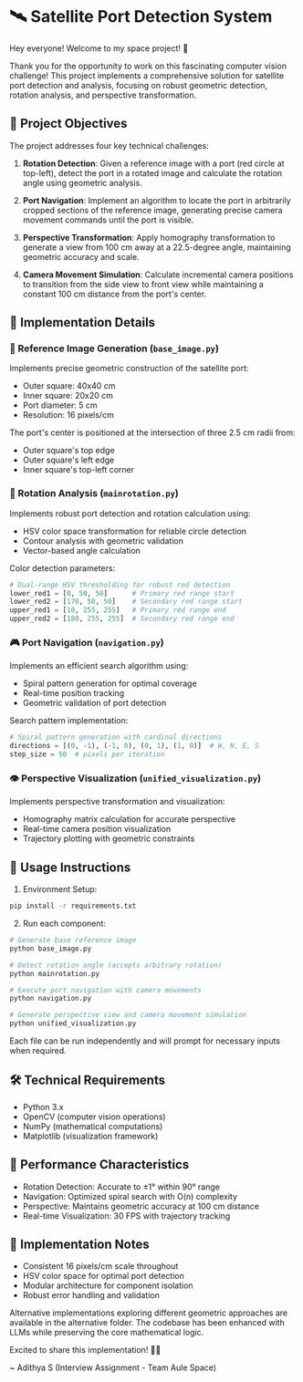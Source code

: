 # 🛰️ Satellite Port Detection System

Hey everyone! Welcome to my space project! 👋 

Thank you for the opportunity to work on this fascinating computer vision challenge! This project implements a comprehensive solution for satellite port detection and analysis, focusing on robust geometric detection, rotation analysis, and perspective transformation.

## 🎯 Project Objectives

The project addresses four key technical challenges:

1. **Rotation Detection**: Given a reference image with a port (red circle at top-left), detect the port in a rotated image and calculate the rotation angle using geometric analysis.

2. **Port Navigation**: Implement an algorithm to locate the port in arbitrarily cropped sections of the reference image, generating precise camera movement commands until the port is visible.

3. **Perspective Transformation**: Apply homography transformation to generate a view from 100 cm away at a 22.5-degree angle, maintaining geometric accuracy and scale.

4. **Camera Movement Simulation**: Calculate incremental camera positions to transition from the side view to front view while maintaining a constant 100 cm distance from the port's center.

## 🧩 Implementation Details

### 📸 Reference Image Generation (`base_image.py`)
Implements precise geometric construction of the satellite port:
- Outer square: 40x40 cm
- Inner square: 20x20 cm
- Port diameter: 5 cm
- Resolution: 16 pixels/cm

The port's center is positioned at the intersection of three 2.5 cm radii from:
- Outer square's top edge
- Outer square's left edge
- Inner square's top-left corner

### 🔄 Rotation Analysis (`mainrotation.py`)
Implements robust port detection and rotation calculation using:
- HSV color space transformation for reliable circle detection
- Contour analysis with geometric validation
- Vector-based angle calculation

Color detection parameters:
```python
# Dual-range HSV thresholding for robust red detection
lower_red1 = [0, 50, 50]      # Primary red range start
lower_red2 = [170, 50, 50]    # Secondary red range start
upper_red1 = [10, 255, 255]   # Primary red range end
upper_red2 = [180, 255, 255]  # Secondary red range end
```

### 🎮 Port Navigation (`navigation.py`)
Implements an efficient search algorithm using:
- Spiral pattern generation for optimal coverage
- Real-time position tracking
- Geometric validation of port detection

Search pattern implementation:
```python
# Spiral pattern generation with cardinal directions
directions = [(0, -1), (-1, 0), (0, 1), (1, 0)]  # W, N, E, S
step_size = 50  # pixels per iteration
```

### 👁️ Perspective Visualization (`unified_visualization.py`)
Implements perspective transformation and visualization:
- Homography matrix calculation for accurate perspective
- Real-time camera position visualization
- Trajectory plotting with geometric constraints

## 🚀 Usage Instructions

1. Environment Setup:
```bash
pip install -r requirements.txt
```

2. Run each component:
```bash
# Generate base reference image
python base_image.py

# Detect rotation angle (accepts arbitrary rotation)
python mainrotation.py

# Execute port navigation with camera movements
python navigation.py

# Generate perspective view and camera movement simulation
python unified_visualization.py
```

Each file can be run independently and will prompt for necessary inputs when required.

## 🛠️ Technical Requirements
- Python 3.x
- OpenCV (computer vision operations)
- NumPy (mathematical computations)
- Matplotlib (visualization framework)

## 💫 Performance Characteristics
- Rotation Detection: Accurate to ±1° within 90° range
- Navigation: Optimized spiral search with O(n) complexity
- Perspective: Maintains geometric accuracy at 100 cm distance
- Real-time Visualization: 30 FPS with trajectory tracking

## 📝 Implementation Notes
- Consistent 16 pixels/cm scale throughout
- HSV color space for optimal port detection
- Modular architecture for component isolation
- Robust error handling and validation

Alternative implementations exploring different geometric approaches are available in the alternative folder. The codebase has been enhanced with LLMs while preserving the core mathematical logic.

Excited to share this implementation! 🚀✨

~ Adithya S
(Interview Assignment - Team Aule Space) 